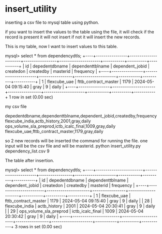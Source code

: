 # insert_utility
inserting a csv file to mysql table using python.

if you want to insert the values to the table using the file, it will check if the record is present it will not insert if not it will insert the new records.

This is my table, now I want to insert values to this table.

mysql> select * from dependencydtls;
+----+----------------+----------------------+-----------------+---------------------+-----------+----------+-----------+
| id | depedentdbname | dependenttblname     | dependent_jobid | createdon           | createdby | masterid | frequency |
+----+----------------+----------------------+-----------------+---------------------+-----------+----------+-----------+
|  1 | flexcube_uae   | fttb_contract_master |            1179 | 2024-05-04 09:15:40 | gray      |        9 | daily     |
+----+----------------+----------------------+-----------------+---------------------+-----------+----------+-----------+
1 row in set (0.00 sec)

my csv file

depedentdbname,dependenttblname,dependent_jobid,createdby,frequency
flexcube_india,actb_history,2001,gray,daily
ops_volume_sla_preprod,ictb_icalc_final,1009,gray,daily
flexcube_uae,fttb_contract_master,1179,gray,daily


so 2 new records will be inserted 
the command for running the file. one input will be the csv file and will be masterid.
python insert_utility.py dependency_list.csv 9

The table after insertion.

mysql> select * from dependencydtls;
+----+------------------------+----------------------+-----------------+---------------------+-----------+----------+-----------+
| id | depedentdbname         | dependenttblname     | dependent_jobid | createdon           | createdby | masterid | frequency |
+----+------------------------+----------------------+-----------------+---------------------+-----------+----------+-----------+
|  1 | flexcube_uae           | fttb_contract_master |            1179 | 2024-05-04 09:15:40 | gray      |        9 | daily     |
| 28 | flexcube_india         | actb_history         |            2001 | 2024-05-04 20:30:41 | gray      |        9 | daily     |
| 29 | ops_volume_sla_preprod | ictb_icalc_final     |            1009 | 2024-05-04 20:30:42 | gray      |        9 | daily     |
+----+------------------------+----------------------+-----------------+---------------------+-----------+----------+-----------+
3 rows in set (0.00 sec)

